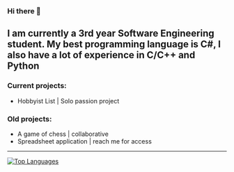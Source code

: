### Hi there 👋

I am currently a 3rd year  Software Engineering student.
My best programming language is C#, I also have a lot of experience in C/C++ and Python
--
### Current projects:

- Hobbyist List | Solo passion project

### Old projects:

- A game of chess | collaborative
- Spreadsheet application | reach me for access
---------------------------------
[![Top Languages](https://github-readme-stats.vercel.app/api/top-langs/?username=KMadre&size_weight=0.5&count_weight=0.5&layout=compact)](https://github.com/KMadre/github-readme-stats)
